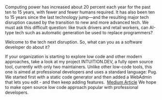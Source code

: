 Computing power has increased about 20 percent each year for the past ten to 15 years, with fewer and fewer humans required. It has also been ten to 15 years since the last technology jump—and the resulting major tech disruption caused by the transition to new and more advanced tech. We must ask this difficult question: like truck drivers and retail workers, can AI-type tech such as automatic generation be used to replace programmers?

Welcome to the tech next disruption. So, what can you as a software developer do about it? 

If your organization is starting to explore low code and other modern approaches, take a look at my project INTUITION.DEV, a fully open source tool, currently with only two maintainers. Unlike other low-code tools, this one is aimed at professional developers and uses a standard language: Pug. We started first with a static code generator and then added a WebAdmin that lets you edit - and then keep adding features. 
[Medium Article](https://medium.com/@uptimevic/how-software-developers-can-survive-the-coming-tech-crash-796dd8dc5a7e) We hope to make open source low code approach popular with professional developers.